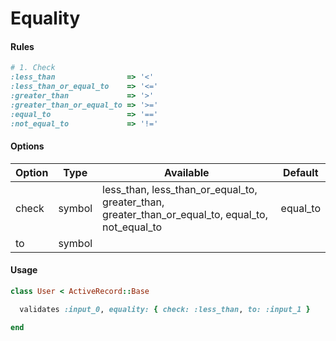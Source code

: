 # Equality

#### Rules

```ruby
# 1. Check
:less_than                => '<'
:less_than_or_equal_to    => '<='
:greater_than             => '>'
:greater_than_or_equal_to => '>='
:equal_to                 => '=='
:not_equal_to             => '!='
```

#### Options

Option | Type | Available | Default
--- | --- | --- | ---
check | symbol | less_than, less_than_or_equal_to, greater_than, greater_than_or_equal_to, equal_to, not_equal_to | equal_to
to | symbol | |

#### Usage

```ruby
class User < ActiveRecord::Base

  validates :input_0, equality: { check: :less_than, to: :input_1 }

end
```
